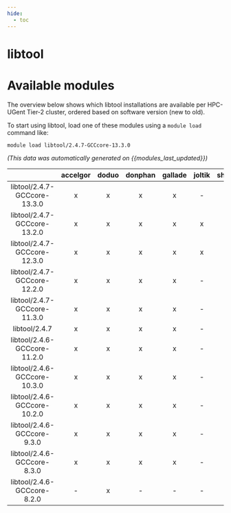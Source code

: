 ```yaml
---
hide:
  - toc
---
```


libtool
=======

# Available modules


The overview below shows which libtool installations are available per HPC-UGent Tier-2 cluster, ordered based on software version (new to old).

To start using libtool, load one of these modules using a `module load` command like:

```shell
module load libtool/2.4.7-GCCcore-13.3.0
```

*(This data was automatically generated on {{modules_last_updated}})*  

| |accelgor|doduo|donphan|gallade|joltik|shinx|skitty|
| :---: | :---: | :---: | :---: | :---: | :---: | :---: | :---: |
|libtool/2.4.7-GCCcore-13.3.0|x|x|x|x|-|x|x|
|libtool/2.4.7-GCCcore-13.2.0|x|x|x|x|x|x|x|
|libtool/2.4.7-GCCcore-12.3.0|x|x|x|x|x|x|x|
|libtool/2.4.7-GCCcore-12.2.0|x|x|x|x|-|x|-|
|libtool/2.4.7-GCCcore-11.3.0|x|x|x|x|-|x|-|
|libtool/2.4.7|x|x|x|x|-|x|-|
|libtool/2.4.6-GCCcore-11.2.0|x|x|x|x|-|x|-|
|libtool/2.4.6-GCCcore-10.3.0|x|x|x|x|-|-|-|
|libtool/2.4.6-GCCcore-10.2.0|x|x|x|x|-|-|-|
|libtool/2.4.6-GCCcore-9.3.0|x|x|x|x|-|-|-|
|libtool/2.4.6-GCCcore-8.3.0|x|x|x|x|-|-|-|
|libtool/2.4.6-GCCcore-8.2.0|-|x|-|-|-|-|-|
